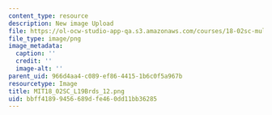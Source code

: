 ```yaml
---
content_type: resource
description: New image Upload
file: https://ol-ocw-studio-app-qa.s3.amazonaws.com/courses/18-02sc-multivariable-calculus-fall-2010/bbff41899456689dfe460dd11bb36285_MIT18_02SC_L19Brds_12.png
file_type: image/png
image_metadata:
  caption: ''
  credit: ''
  image-alt: ''
parent_uid: 966d4aa4-c089-ef86-4415-1b6c0f5a967b
resourcetype: Image
title: MIT18_02SC_L19Brds_12.png
uid: bbff4189-9456-689d-fe46-0dd11bb36285
---
```

